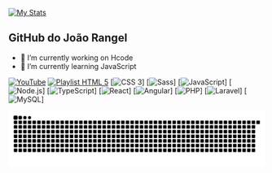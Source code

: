 [![My Stats](https://github-readme-stats.vercel.app/api/?username=joaohcrangel&hide_border=true&show_icons=true&include_all_commits=true&count_private=true&)](https://github.com/joaohcrangel)

## GitHub do João Rangel

- 🔭 I’m currently working on Hcode
- 🌱 I’m currently learning JavaScript

[![YouTube](https://img.shields.io/badge/YouTube-FF0000?style=for-the-badge&logo=youtube&logoColor=white)](https://www.youtube.com/c/HcodeBrasil)
[![Playlist HTML 5](https://img.shields.io/badge/HTML5-E34F26?style=for-the-badge&logo=html5&logoColor=white)](https://www.youtube.com/playlist?list=PL-u8JWLN6xau0QpzuOTeTI954SsIGEsVA)
[![CSS 3](https://img.shields.io/badge/CSS3-1572B6?style=for-the-badge&logo=css3&logoColor=white)]
[![Sass](https://img.shields.io/badge/Sass-CC6699?style=for-the-badge&logo=sass&logoColor=white)]
[![JavaScript](https://img.shields.io/badge/JavaScript-F7DF1E?style=for-the-badge&logo=javascript&logoColor=black)]
[![Node.js](https://img.shields.io/badge/Node.js-43853D?style=for-the-badge&logo=node.js&logoColor=white)]
[![TypeScript](https://img.shields.io/badge/TypeScript-007ACC?style=for-the-badge&logo=typescript&logoColor=white)]
[![React](https://img.shields.io/badge/React-20232A?style=for-the-badge&logo=react&logoColor=61DAFB)]
[![Angular](https://img.shields.io/badge/Angular-DD0031?style=for-the-badge&logo=angular&logoColor=white)]
[![PHP](https://img.shields.io/badge/PHP-777BB4?style=for-the-badge&logo=php&logoColor=white)]
[![Laravel](https://img.shields.io/badge/Laravel-FF2D20?style=for-the-badge&logo=laravel&logoColor=white)]
[![MySQL](https://img.shields.io/badge/MySQL-00000F?style=for-the-badge&logo=mysql&logoColor=white)]

![Snake](https://github.com/joaohcrangel/joaohcrangel/blob/output/github-contribution-grid-snake.svg)
